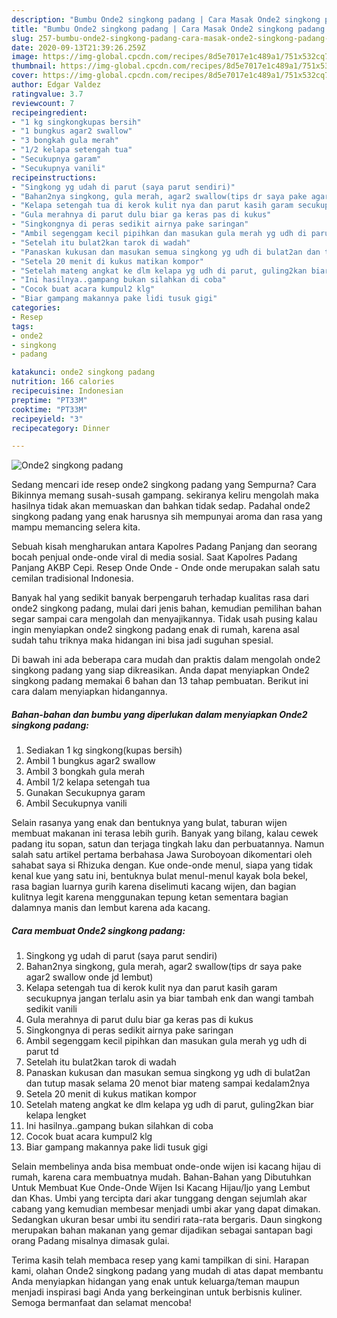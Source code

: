 ```yaml
---
description: "Bumbu Onde2 singkong padang | Cara Masak Onde2 singkong padang Yang Bikin Ngiler"
title: "Bumbu Onde2 singkong padang | Cara Masak Onde2 singkong padang Yang Bikin Ngiler"
slug: 257-bumbu-onde2-singkong-padang-cara-masak-onde2-singkong-padang-yang-bikin-ngiler
date: 2020-09-13T21:39:26.259Z
image: https://img-global.cpcdn.com/recipes/8d5e7017e1c489a1/751x532cq70/onde2-singkong-padang-foto-resep-utama.jpg
thumbnail: https://img-global.cpcdn.com/recipes/8d5e7017e1c489a1/751x532cq70/onde2-singkong-padang-foto-resep-utama.jpg
cover: https://img-global.cpcdn.com/recipes/8d5e7017e1c489a1/751x532cq70/onde2-singkong-padang-foto-resep-utama.jpg
author: Edgar Valdez
ratingvalue: 3.7
reviewcount: 7
recipeingredient:
- "1 kg singkongkupas bersih"
- "1 bungkus agar2 swallow"
- "3 bongkah gula merah"
- "1/2 kelapa setengah tua"
- "Secukupnya garam"
- "Secukupnya vanili"
recipeinstructions:
- "Singkong yg udah di parut (saya parut sendiri)"
- "Bahan2nya singkong, gula merah, agar2 swallow(tips dr saya pake agar2 swallow onde jd lembut)"
- "Kelapa setengah tua di kerok kulit nya dan parut kasih garam secukupnya jangan terlalu asin ya biar tambah enk dan wangi tambah sedikit vanili"
- "Gula merahnya di parut dulu biar ga keras pas di kukus"
- "Singkongnya di peras sedikit airnya pake saringan"
- "Ambil segenggam kecil pipihkan dan masukan gula merah yg udh di parut td"
- "Setelah itu bulat2kan tarok di wadah"
- "Panaskan kukusan dan masukan semua singkong yg udh di bulat2an dan tutup masak selama 20 menot biar mateng sampai kedalam2nya"
- "Setela 20 menit di kukus matikan kompor"
- "Setelah mateng angkat ke dlm kelapa yg udh di parut, guling2kan biar kelapa lengket"
- "Ini hasilnya..gampang bukan silahkan di coba"
- "Cocok buat acara kumpul2 klg"
- "Biar gampang makannya pake lidi tusuk gigi"
categories:
- Resep
tags:
- onde2
- singkong
- padang

katakunci: onde2 singkong padang 
nutrition: 166 calories
recipecuisine: Indonesian
preptime: "PT33M"
cooktime: "PT33M"
recipeyield: "3"
recipecategory: Dinner

---
```



![Onde2 singkong padang](https://img-global.cpcdn.com/recipes/8d5e7017e1c489a1/751x532cq70/onde2-singkong-padang-foto-resep-utama.jpg)

Sedang mencari ide resep onde2 singkong padang yang Sempurna? Cara Bikinnya memang susah-susah gampang. sekiranya keliru mengolah maka hasilnya tidak akan memuaskan dan bahkan tidak sedap. Padahal onde2 singkong padang yang enak harusnya sih mempunyai aroma dan rasa yang mampu memancing selera kita.

Sebuah kisah mengharukan antara Kapolres Padang Panjang dan seorang bocah penjual onde-onde viral di media sosial. Saat Kapolres Padang Panjang AKBP Cepi. Resep Onde Onde - Onde onde merupakan salah satu cemilan tradisional Indonesia.

Banyak hal yang sedikit banyak berpengaruh terhadap kualitas rasa dari onde2 singkong padang, mulai dari jenis bahan, kemudian pemilihan bahan segar sampai cara mengolah dan menyajikannya. Tidak usah pusing kalau ingin menyiapkan onde2 singkong padang enak di rumah, karena asal sudah tahu triknya maka hidangan ini bisa jadi suguhan spesial.


Di bawah ini ada beberapa cara mudah dan praktis dalam mengolah onde2 singkong padang yang siap dikreasikan. Anda dapat menyiapkan Onde2 singkong padang memakai 6 bahan dan 13 tahap pembuatan. Berikut ini cara dalam menyiapkan hidangannya.

<!--inarticleads1-->

##### Bahan-bahan dan bumbu yang diperlukan dalam menyiapkan Onde2 singkong padang:

1. Sediakan 1 kg singkong(kupas bersih)
1. Ambil 1 bungkus agar2 swallow
1. Ambil 3 bongkah gula merah
1. Ambil 1/2 kelapa setengah tua
1. Gunakan Secukupnya garam
1. Ambil Secukupnya vanili


Selain rasanya yang enak dan bentuknya yang bulat, taburan wijen membuat makanan ini terasa lebih gurih. Banyak yang bilang, kalau cewek padang itu sopan, satun dan terjaga tingkah laku dan perbuatannya. Namun salah satu artikel pertama berbahasa Jawa Suroboyoan dikomentari oleh sahabat saya si Rhizuka dengan. Kue onde-onde menul, siapa yang tidak kenal kue yang satu ini, bentuknya bulat menul-menul kayak bola bekel, rasa bagian luarnya gurih karena diselimuti kacang wijen, dan bagian kulitnya legit karena menggunakan tepung ketan sementara bagian dalamnya manis dan lembut karena ada kacang. 

<!--inarticleads2-->

##### Cara membuat Onde2 singkong padang:

1. Singkong yg udah di parut (saya parut sendiri)
1. Bahan2nya singkong, gula merah, agar2 swallow(tips dr saya pake agar2 swallow onde jd lembut)
1. Kelapa setengah tua di kerok kulit nya dan parut kasih garam secukupnya jangan terlalu asin ya biar tambah enk dan wangi tambah sedikit vanili
1. Gula merahnya di parut dulu biar ga keras pas di kukus
1. Singkongnya di peras sedikit airnya pake saringan
1. Ambil segenggam kecil pipihkan dan masukan gula merah yg udh di parut td
1. Setelah itu bulat2kan tarok di wadah
1. Panaskan kukusan dan masukan semua singkong yg udh di bulat2an dan tutup masak selama 20 menot biar mateng sampai kedalam2nya
1. Setela 20 menit di kukus matikan kompor
1. Setelah mateng angkat ke dlm kelapa yg udh di parut, guling2kan biar kelapa lengket
1. Ini hasilnya..gampang bukan silahkan di coba
1. Cocok buat acara kumpul2 klg
1. Biar gampang makannya pake lidi tusuk gigi


Selain membelinya anda bisa membuat onde-onde wijen isi kacang hijau di rumah, karena cara membuatnya mudah. Bahan-Bahan yang Dibutuhkan Untuk Membuat Kue Onde-Onde Wijen Isi Kacang Hijau/Ijo yang Lembut dan Khas. Umbi yang tercipta dari akar tunggang dengan sejumlah akar cabang yang kemudian membesar menjadi umbi akar yang dapat dimakan. Sedangkan ukuran besar umbi itu sendiri rata-rata bergaris. Daun singkong merupakan bahan makanan yang gemar dijadikan sebagai santapan bagi orang Padang misalnya dimasak gulai. 

Terima kasih telah membaca resep yang kami tampilkan di sini. Harapan kami, olahan Onde2 singkong padang yang mudah di atas dapat membantu Anda menyiapkan hidangan yang enak untuk keluarga/teman maupun menjadi inspirasi bagi Anda yang berkeinginan untuk berbisnis kuliner. Semoga bermanfaat dan selamat mencoba!
